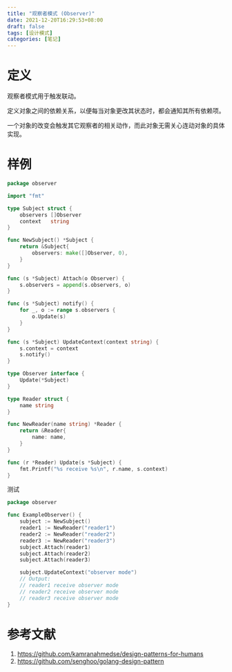```yaml
---
title: "观察者模式 (Observer)"
date: 2021-12-20T16:29:53+08:00
draft: false
tags: [设计模式]
categories: [笔记] 
---
```


# 定义

观察者模式用于触发联动。

定义对象之间的依赖关系，以便每当对象更改其状态时，都会通知其所有依赖项。

一个对象的改变会触发其它观察者的相关动作，而此对象无需关心连动对象的具体实现。

# 样例

```go
package observer

import "fmt"

type Subject struct {
	observers []Observer
	context   string
}

func NewSubject() *Subject {
	return &Subject{
		observers: make([]Observer, 0),
	}
}

func (s *Subject) Attach(o Observer) {
	s.observers = append(s.observers, o)
}

func (s *Subject) notify() {
	for _, o := range s.observers {
		o.Update(s)
	}
}

func (s *Subject) UpdateContext(context string) {
	s.context = context
	s.notify()
}

type Observer interface {
	Update(*Subject)
}

type Reader struct {
	name string
}

func NewReader(name string) *Reader {
	return &Reader{
		name: name,
	}
}

func (r *Reader) Update(s *Subject) {
	fmt.Printf("%s receive %s\n", r.name, s.context)
}
```

测试

```go
package observer

func ExampleObserver() {
	subject := NewSubject()
	reader1 := NewReader("reader1")
	reader2 := NewReader("reader2")
	reader3 := NewReader("reader3")
	subject.Attach(reader1)
	subject.Attach(reader2)
	subject.Attach(reader3)

	subject.UpdateContext("observer mode")
	// Output:
	// reader1 receive observer mode
	// reader2 receive observer mode
	// reader3 receive observer mode
}
```

# 参考文献

1. https://github.com/kamranahmedse/design-patterns-for-humans
2. https://github.com/senghoo/golang-design-pattern

